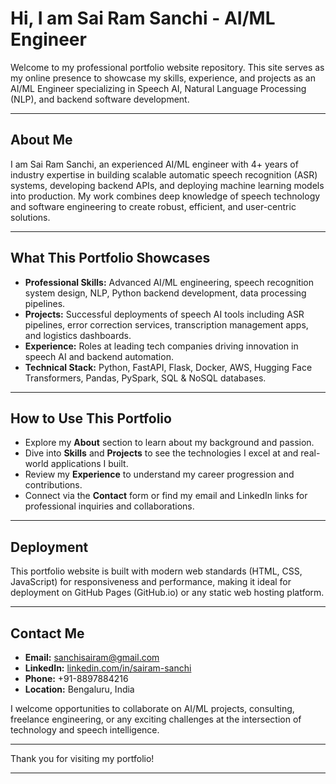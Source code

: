 # Hi, I am Sai Ram Sanchi - AI/ML Engineer

Welcome to my professional portfolio website repository. This site serves as my online presence to showcase my skills, experience, and projects as an AI/ML Engineer specializing in Speech AI, Natural Language Processing (NLP), and backend software development.

---

## About Me

I am Sai Ram Sanchi, an experienced AI/ML engineer with 4+ years of industry expertise in building scalable automatic speech recognition (ASR) systems, developing backend APIs, and deploying machine learning models into production. My work combines deep knowledge of speech technology and software engineering to create robust, efficient, and user-centric solutions.

---

## What This Portfolio Showcases

- **Professional Skills:** Advanced AI/ML engineering, speech recognition system design, NLP, Python backend development, data processing pipelines.
- **Projects:** Successful deployments of speech AI tools including ASR pipelines, error correction services, transcription management apps, and logistics dashboards.
- **Experience:** Roles at leading tech companies driving innovation in speech AI and backend automation.
- **Technical Stack:** Python, FastAPI, Flask, Docker, AWS, Hugging Face Transformers, Pandas, PySpark, SQL & NoSQL databases.

---

## How to Use This Portfolio

- Explore my **About** section to learn about my background and passion.
- Dive into **Skills** and **Projects** to see the technologies I excel at and real-world applications I built.
- Review my **Experience** to understand my career progression and contributions.
- Connect via the **Contact** form or find my email and LinkedIn links for professional inquiries and collaborations.

---

## Deployment

This portfolio website is built with modern web standards (HTML, CSS, JavaScript) for responsiveness and performance, making it ideal for deployment on GitHub Pages (GitHub.io) or any static web hosting platform.

---

## Contact Me

- **Email:** sanchisairam@gmail.com  
- **LinkedIn:** [linkedin.com/in/sairam-sanchi](https://www.linkedin.com/in/sairam-sanchi)  
- **Phone:** +91-8897884216  
- **Location:** Bengaluru, India  

I welcome opportunities to collaborate on AI/ML projects, consulting, freelance engineering, or any exciting challenges at the intersection of technology and speech intelligence.

---

Thank you for visiting my portfolio!

---

